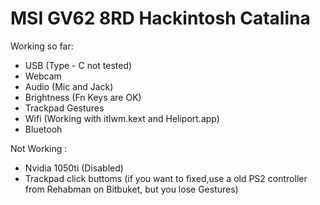 # MSI GV62 8RD Hackintosh Catalina
 
Working so far:

 - USB (Type - C not tested)
 - Webcam
 - Audio (Mic and Jack)
 - Brightness (Fn Keys are OK)
 - Trackpad Gestures
 - Wifi (Working with itlwm.kext and Heliport.app) 
 - Bluetooh 
 
 Not Working :
  - Nvidia 1050ti (Disabled)
  - Trackpad click buttoms (if you want to fixed,use a old PS2 controller from Rehabman on Bitbuket, but you lose Gestures)
  
  
